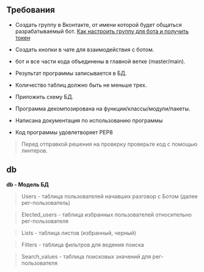 ## Требования
 - Создать группу в Вконтакте, от имени которой будет общаться разрабатываемый бот.
[Как настроить группу для бота и получить токен](https://github.com/netology-code/adpy-team-diplom/blob/main/group_settings.md)


 - Создать кнопки в чате для взаимодействия с ботом.
 - бот и все части кода объединены в главной ветке (master/main).


 - Результат программы записывается в БД.
 - Количество таблиц должно быть не меньше трех.
 - Приложить схему БД.


 - Программа декомпозирована на функции/классы/модули/пакеты.
 - Написана документация по использованию программы


 - Код программы удовлетворяет PEP8
> Перед отправкой решения на проверку проверьте код с помощью линтеров.

## db

**db - Модель БД** 

> Users - таблица пользователей начавших разговор с Ботом (далее рег-пользователь)

> Elected_users - таблица избранных пользователей относительно рег-пользователя

> Lists - таблица листов (избранный, черный)

> Filters - таблица фильтров для ведения поиска

> Search_values - таблица поисковых значений для рег-пользователя
